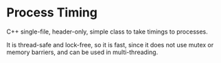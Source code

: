 # Process Timing

C++ single-file, header-only, simple class to take timings to processes.

It is thread-safe and lock-free, so it is fast, since it does not use mutex or memory barriers, and can be used in multi-threading.
